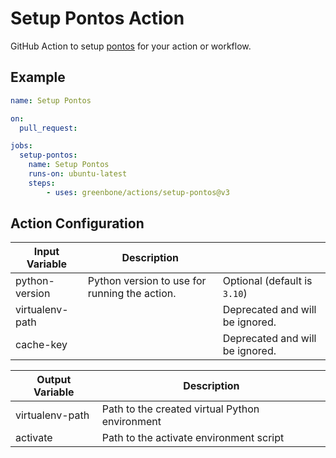 # Setup Pontos Action

GitHub Action to setup [pontos](https://github.com/greenbone/pontos) for your
action or workflow.

## Example

```yml
name: Setup Pontos

on:
  pull_request:

jobs:
  setup-pontos:
    name: Setup Pontos
    runs-on: ubuntu-latest
    steps:
        - uses: greenbone/actions/setup-pontos@v3
```

## Action Configuration

|Input Variable|Description| |
|--------------|-----------|-|
| python-version | Python version to use for running the action. | Optional (default is `3.10`) |
| virtualenv-path |  | Deprecated and will be ignored. |
| cache-key |  | Deprecated and will be ignored. |

|Output Variable|Description|
|---------------|-----------|
| virtualenv-path | Path to the created virtual Python environment |
| activate | Path to the activate environment script |
